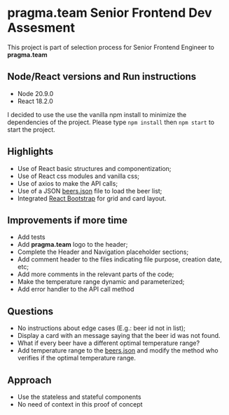 # **pragma.team** Senior Frontend Dev Assesment

This project is part of selection process for Senior Frontend Engineer to **pragma.team**

## Node/React versions and Run instructions

- Node 20.9.0
- React 18.2.0

I decided to use the use the vanilla npm install to minimize the dependencies of the project.
Please type `npm install` then `npm start` to start the project.

## Highlights

- Use of React basic structures and componentization;
- Use of React css modules and vanilla css;
- Use of axios to make the API calls;
- Use of a JSON [beers.json](./src/data/beers.json) file to load the beer list;
- Integrated [React Bootstrap](https://react-bootstrap.netlify.app/) for grid and card layout.

## Improvements if more time

- Add tests
- Add **pragma.team** logo to the header;
- Complete the Header and Navigation placeholder sections;
- Add comment header to the files indicating file purpose, creation date, etc;
- Add more comments in the relevant parts of the code;
- Make the temperature range dynamic and parameterized;
- Add error handler to the API call method

## Questions

- No instructions about edge cases (E.g.: beer id not in list);
 - Display a card with an message saying that the beer id was not found.
- What if every beer have a different optimal temperature range?
 - Add temperature range to the [beers.json](./src/data/beers.json) and modify the method who verifies if the optimal temperature range. 

## Approach

- Use the stateless and stateful components
- No need of context in this proof of concept

